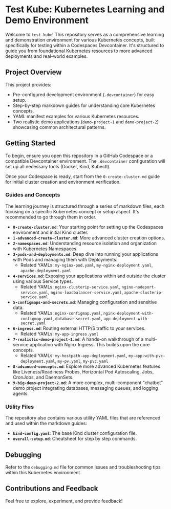 # Test Kube: Kubernetes Learning and Demo Environment

Welcome to `test-kube`! This repository serves as a comprehensive learning and demonstration environment for various Kubernetes concepts, built specifically for testing within a Codespaces Devcontainer. It's structured to guide you from foundational Kubernetes resources to more advanced deployments and real-world examples.

## Project Overview

This project provides:
* Pre-configured development environment (`.devcontainer`) for easy setup.
* Step-by-step markdown guides for understanding core Kubernetes concepts.
* YAML manifest examples for various Kubernetes resources.
* Two realistic demo applications (`demo-project-1` and `demo-project-2`) showcasing common architectural patterns.

## Getting Started

To begin, ensure you open this repository in a GitHub Codespace or a compatible Devcontainer environment. The `.devcontainer` configuration will set up all necessary tools (Docker, Kind, Kubectl).

Once your Codespace is ready, start from the `0-create-cluster.md` guide for initial cluster creation and environment verification.

### Guides and Concepts

The learning journey is structured through a series of markdown files, each focusing on a specific Kubernetes concept or setup aspect. It's recommended to go through them in order.

* **`0-create-cluster.md`**: Your starting point for setting up the Codespaces environment and initial Kind cluster.
* **`1-advanced-create-cluster.md`**: More advanced cluster creation options.
* **`2-namespaces.md`**: Understanding resource isolation and organization with Kubernetes Namespaces.
* **`3-pods-and-deployments.md`**: Deep dive into running your applications with Pods and managing them with Deployments.
    * Related YAMLs: `my-nginx-pod.yaml`, `my-nginx-deployment.yaml`, `apache-deployment.yaml`
* **`4-services.md`**: Exposing your applications within and outside the cluster using various Service types.
    * Related YAMLs: `nginx-clusterip-service.yaml`, `nginx-nodeport-service.yaml`, `nginx-loadbalancer-service.yaml`, `apache-clusterip-service.yaml`
* **`5-configmaps-and-secrets.md`**: Managing configuration and sensitive data.
    * Related YAMLs: `nginx-configmap.yaml`, `nginx-deployment-with-configmap.yaml`, `database-secret.yaml`, `app-deployment-with-secret.yaml`
* **`6-ingress.md`**: Routing external HTTP/S traffic to your services.
    * Related YAMLs: `my-app-ingress.yaml`
* **`7-realistic-demo-project-1.md`**: A hands-on walkthrough of a multi-service application with Nginx Ingress. This builds upon the core concepts.
    * Related YAMLs: `my-hostpath-app-deployment.yaml`, `my-app-with-pvc-deployment.yaml`, `my-pv.yaml`, `my-pvc.yaml`
* **`8-advanced-concepts.md`**: Explore more advanced Kubernetes features like Liveness/Readiness Probes, Horizontal Pod Autoscaling, Jobs, CronJobs, and DaemonSets.
* **`9-big-demo-project-2.md`**: A more complex, multi-component "chatbot" demo project integrating databases, messaging queues, and logging agents.

### Utility Files

The repository also contains various utility YAML files that are referenced and used within the markdown guides:

* **`kind-config.yaml`**: The base Kind cluster configuration file.
* **`overall-setup.md`**: Cheatsheet for step by step commands.

## Debugging

Refer to the `debugging.md` file for common issues and troubleshooting tips within this Kubernetes environment.

## Contributions and Feedback

Feel free to explore, experiment, and provide feedback!